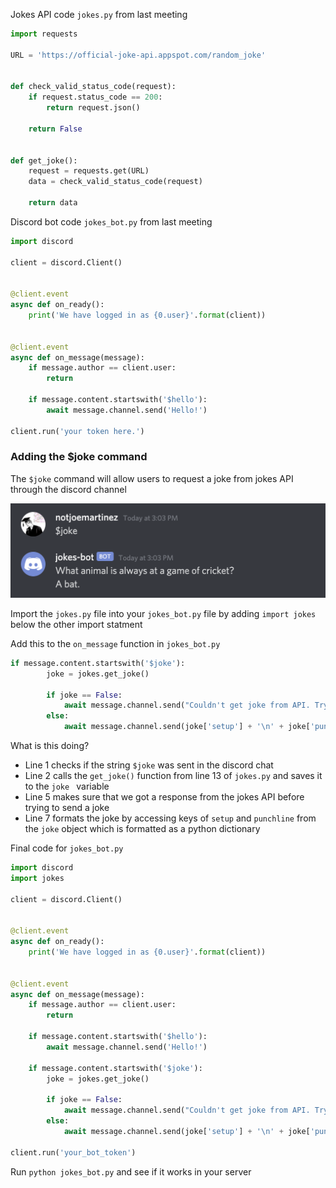 Jokes API code `jokes.py` from last meeting 
```python
import requests

URL = 'https://official-joke-api.appspot.com/random_joke'


def check_valid_status_code(request):
    if request.status_code == 200:
        return request.json()

    return False


def get_joke():
    request = requests.get(URL)
    data = check_valid_status_code(request)

    return data
```
Discord bot code `jokes_bot.py` from last meeting 
```python
import discord

client = discord.Client()


@client.event
async def on_ready():
    print('We have logged in as {0.user}'.format(client))


@client.event
async def on_message(message):
    if message.author == client.user:
        return

    if message.content.startswith('$hello'):
        await message.channel.send('Hello!')

client.run('your token here.')
```



### Adding the $joke command

The `$joke` command will allow users to request a joke from jokes API through the discord channel

![image-20200929150334355](notes.assets/image-20200929150334355.png)

Import the `jokes.py` file into your `jokes_bot.py` file by adding `import jokes` below the other import statment 

Add this to the `on_message` function in `jokes_bot.py`

```python
if message.content.startswith('$joke'):
        joke = jokes.get_joke()

        if joke == False:
            await message.channel.send("Couldn't get joke from API. Try again later.")
        else:
            await message.channel.send(joke['setup'] + '\n' + joke['punchline'])
```

What is this doing? 

- Line 1 checks if the string `$joke` was sent in the discord chat 
- Line 2 calls the `get_joke()`  function from line 13 of `jokes.py` and saves it to the `joke ` variable 
- Line 5 makes sure that we got a response from the jokes API before trying to send a joke 
- Line 7 formats the joke by accessing keys of `setup` and `punchline` from the `joke` object which is formatted as a python dictionary 

Final code for `jokes_bot.py`

```python
import discord
import jokes

client = discord.Client()


@client.event
async def on_ready():
    print('We have logged in as {0.user}'.format(client))


@client.event
async def on_message(message):
    if message.author == client.user:
        return

    if message.content.startswith('$hello'):
        await message.channel.send('Hello!')
        
    if message.content.startswith('$joke'):
        joke = jokes.get_joke()

        if joke == False:
            await message.channel.send("Couldn't get joke from API. Try again later.")
        else:
            await message.channel.send(joke['setup'] + '\n' + joke['punchline'])

client.run('your_bot_token')
```

Run `python jokes_bot.py` and see if it works in your server 

